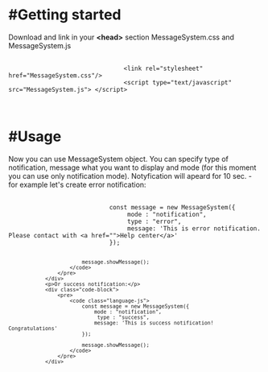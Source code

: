 <h1>#Getting started</h1>
                <p>Download and link in your <b>&lt;head&gt;</b> section MessageSystem.css and MessageSystem.js</p>
                <div class="code-block">
                    <pre class="language-markup">
                        <code class="language-HTML">
                                &lt;link rel="stylesheet" href="MessageSystem.css"/&gt;
                                &lt;script type="text/javascript" src="MessageSystem.js"&gt; &lt;/script&gt;
                        </code>
                    </pre>
                </div>
                <h1>#Usage</h1>
                <p>Now you can use MessageSystem object. You can specify type of notification, message what you want to display and mode (for this moment you can use only notification mode). Notyfication will apeard for 10 sec. - for example let's create error notification:</p>
                <div class="code-block">
                    <pre>
                        <code class="language-js">	
                            const message = new MessageSystem({
                                 mode : "notification",
                                 type : "error",
                                 message: 'This is error notification. Please contact with &lt;a href=""&gt;Help center&lt;/a&gt;'
                            });
                                
                            message.showMessage();
                        </code>
                    </pre>
                </div>
                <p>Or success notification:</p>
                <div class="code-block">
                    <pre>
                        <code class="language-js">	
                            const message = new MessageSystem({
                                mode : "notification",
                                 type : "success",
                                message: 'This is success notification! Congratulations'
                            });
                                
                            message.showMessage();
                        </code>
                    </pre>
                </div>